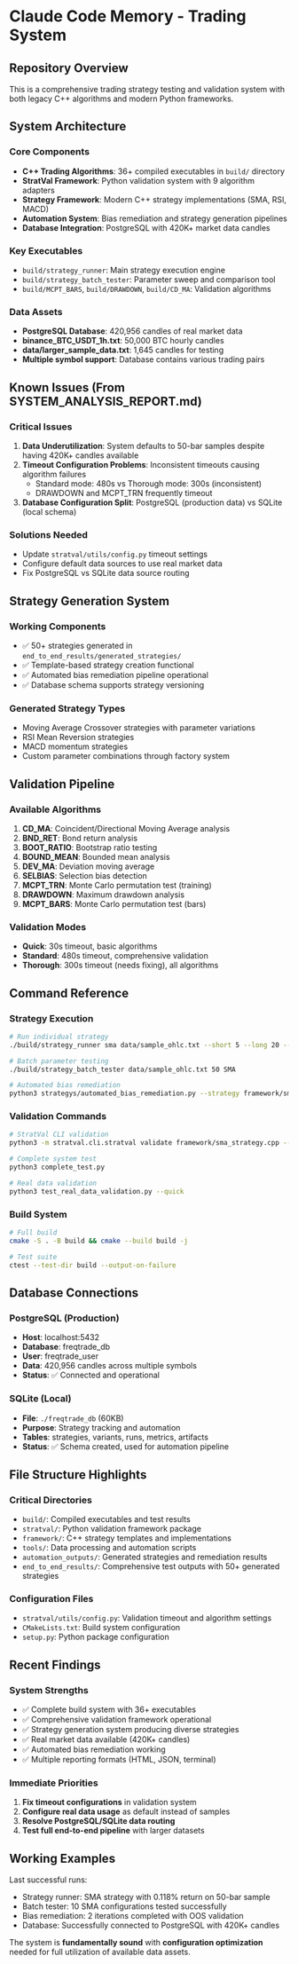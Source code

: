 # Claude Code Memory - Trading System

## Repository Overview
This is a comprehensive trading strategy testing and validation system with both legacy C++ algorithms and modern Python frameworks.

## System Architecture

### Core Components
- **C++ Trading Algorithms**: 36+ compiled executables in `build/` directory
- **StratVal Framework**: Python validation system with 9 algorithm adapters
- **Strategy Framework**: Modern C++ strategy implementations (SMA, RSI, MACD)
- **Automation System**: Bias remediation and strategy generation pipelines
- **Database Integration**: PostgreSQL with 420K+ market data candles

### Key Executables
- `build/strategy_runner`: Main strategy execution engine
- `build/strategy_batch_tester`: Parameter sweep and comparison tool
- `build/MCPT_BARS`, `build/DRAWDOWN`, `build/CD_MA`: Validation algorithms

### Data Assets
- **PostgreSQL Database**: 420,956 candles of real market data
- **binance_BTC_USDT_1h.txt**: 50,000 BTC hourly candles
- **data/larger_sample_data.txt**: 1,645 candles for testing
- **Multiple symbol support**: Database contains various trading pairs

## Known Issues (From SYSTEM_ANALYSIS_REPORT.md)

### Critical Issues
1. **Data Underutilization**: System defaults to 50-bar samples despite having 420K+ candles available
2. **Timeout Configuration Problems**: Inconsistent timeouts causing algorithm failures
   - Standard mode: 480s vs Thorough mode: 300s (inconsistent)
   - DRAWDOWN and MCPT_TRN frequently timeout
3. **Database Configuration Split**: PostgreSQL (production data) vs SQLite (local schema)

### Solutions Needed
- Update `stratval/utils/config.py` timeout settings
- Configure default data sources to use real market data
- Fix PostgreSQL vs SQLite data source routing

## Strategy Generation System

### Working Components
- ✅ 50+ strategies generated in `end_to_end_results/generated_strategies/`
- ✅ Template-based strategy creation functional
- ✅ Automated bias remediation pipeline operational
- ✅ Database schema supports strategy versioning

### Generated Strategy Types
- Moving Average Crossover strategies with parameter variations
- RSI Mean Reversion strategies
- MACD momentum strategies
- Custom parameter combinations through factory system

## Validation Pipeline

### Available Algorithms
1. **CD_MA**: Coincident/Directional Moving Average analysis
2. **BND_RET**: Bond return analysis
3. **BOOT_RATIO**: Bootstrap ratio testing
4. **BOUND_MEAN**: Bounded mean analysis
5. **DEV_MA**: Deviation moving average
6. **SELBIAS**: Selection bias detection
7. **MCPT_TRN**: Monte Carlo permutation test (training)
8. **DRAWDOWN**: Maximum drawdown analysis
9. **MCPT_BARS**: Monte Carlo permutation test (bars)

### Validation Modes
- **Quick**: 30s timeout, basic algorithms
- **Standard**: 480s timeout, comprehensive validation
- **Thorough**: 300s timeout (needs fixing), all algorithms

## Command Reference

### Strategy Execution
```bash
# Run individual strategy
./build/strategy_runner sma data/sample_ohlc.txt --short 5 --long 20 --fee 0.0005 --symbol DEMO

# Batch parameter testing
./build/strategy_batch_tester data/sample_ohlc.txt 50 SMA

# Automated bias remediation
python3 strategys/automated_bias_remediation.py --strategy framework/sma_strategy.cpp --data data/sample_ohlc.txt --iterations 3
```

### Validation Commands
```bash
# StratVal CLI validation
python3 -m stratval.cli.stratval validate framework/sma_strategy.cpp --data data/sample_ohlc.txt --mode standard

# Complete system test
python3 complete_test.py

# Real data validation
python3 test_real_data_validation.py --quick
```

### Build System
```bash
# Full build
cmake -S . -B build && cmake --build build -j

# Test suite
ctest --test-dir build --output-on-failure
```

## Database Connections

### PostgreSQL (Production)
- **Host**: localhost:5432
- **Database**: freqtrade_db
- **User**: freqtrade_user
- **Data**: 420,956 candles across multiple symbols
- **Status**: ✅ Connected and operational

### SQLite (Local)
- **File**: `./freqtrade_db` (60KB)
- **Purpose**: Strategy tracking and automation
- **Tables**: strategies, variants, runs, metrics, artifacts
- **Status**: ✅ Schema created, used for automation pipeline

## File Structure Highlights

### Critical Directories
- `build/`: Compiled executables and test results
- `stratval/`: Python validation framework package
- `framework/`: C++ strategy templates and implementations
- `tools/`: Data processing and automation scripts
- `automation_outputs/`: Generated strategies and remediation results
- `end_to_end_results/`: Comprehensive test outputs with 50+ generated strategies

### Configuration Files
- `stratval/utils/config.py`: Validation timeout and algorithm settings
- `CMakeLists.txt`: Build system configuration
- `setup.py`: Python package configuration

## Recent Findings

### System Strengths
- ✅ Complete build system with 36+ executables
- ✅ Comprehensive validation framework operational
- ✅ Strategy generation system producing diverse strategies
- ✅ Real market data available (420K+ candles)
- ✅ Automated bias remediation working
- ✅ Multiple reporting formats (HTML, JSON, terminal)

### Immediate Priorities
1. **Fix timeout configurations** in validation system
2. **Configure real data usage** as default instead of samples
3. **Resolve PostgreSQL/SQLite data routing** 
4. **Test full end-to-end pipeline** with larger datasets

## Working Examples

Last successful runs:
- Strategy runner: SMA strategy with 0.118% return on 50-bar sample
- Batch tester: 10 SMA configurations tested successfully
- Bias remediation: 2 iterations completed with OOS validation
- Database: Successfully connected to PostgreSQL with 420K+ candles

The system is **fundamentally sound** with **configuration optimization** needed for full utilization of available data assets.